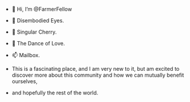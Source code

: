- 👋 Hi, I’m @FarmerFellow
- 👀 Disembodied Eyes. 
- 🌱 Singular Cherry.
- 💞️ The Dance of Love.
- 📫 Mailbox.

- This is a fascinating place, and I am very new to it, but am excited to discover more about this community and how we can mutually benefit ourselves, 
- and hopefully the rest of the world.  
<!---
FarmerFellow/FarmerFellow is a ✨ special ✨ repository because its `README.md` (this file) appears on your GitHub profile.
You can click the Preview link to take a look at your changes.
--->
